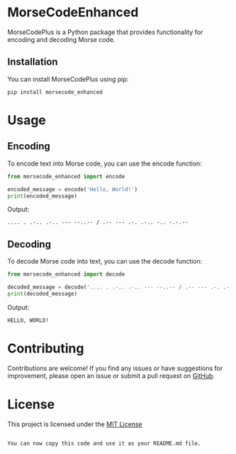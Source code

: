 # MorseCodeEnhanced

MorseCodePlus is a Python package that provides functionality for encoding and decoding Morse code.

## Installation

You can install MorseCodePlus using pip:

```shell
pip install morsecode_enhanced
```
 
# Usage

## Encoding

To encode text into Morse code, you can use the encode function:

```python
from morsecode_enhanced import encode

encoded_message = encode('Hello, World!')
print(encoded_message)

```

Output:
```text
.... . .-.. .-.. --- --..-- / .-- --- .-. .-.. -.. -.-.--
```

## Decoding

To decode Morse code into text, you can use the decode function:

```python
from morsecode_enhanced import decode

decoded_message = decode('.... . .-.. .-.. --- --..-- / .-- --- .-. .-.. -.. -.-.--')
print(decoded_message)

```

Output:
```text
HELLO, WORLD!
```
# Contributing

Contributions are welcome! If you find any issues or have suggestions for improvement, please open an issue or submit a pull request on [GitHub](https://github.com/danysrour/MorseCode).

# License

This project is licensed under the [MIT License](https://github.com/danysrour/morsecodeplus.git)

```text

You can now copy this code and use it as your README.md file.
```